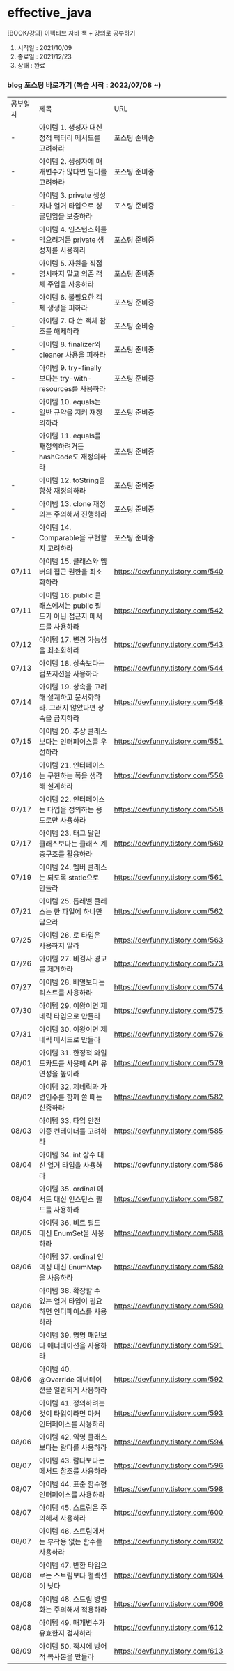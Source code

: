 # effective_java
[BOOK/강의] 이펙티브 자바 책 + 강의로 공부하기

1. 시작일 : 2021/10/09
2. 종료일 : 2021/12/23
3. 상태 : 완료 


### blog 포스팅 바로가기 (복습 시작 : 2022/07/08 ~)
| | | |
|-|-|-|
|공부일자|제목|URL|
|-|아이템 1. 생성자 대신 정적 팩터리 메서드를 고려하라|포스팅 준비중|
|-|아이템 2. 생성자에 매개변수가 많다면 빌더를 고려하라|포스팅 준비중|
|-|아이템 3. private 생성자나 열거 타입으로 싱글턴임을 보증하라|포스팅 준비중|
|-|아이템 4. 인스턴스화를 막으려거든 private 생성자를 사용하라|포스팅 준비중|
|-|아이템 5. 자원을 직접 명시하지 말고 의존 객체 주입을 사용하라|포스팅 준비중|
|-|아이템 6. 불필요한 객체 생성을 피하라 |포스팅 준비중|
|-|아이템 7. 다 쓴 객체 참조를 해제하라|포스팅 준비중|
|-|아이템 8. finalizer와 cleaner 사용을 피하라|포스팅 준비중|
|-|아이템 9. try-finally보다는 try-with-resources를 사용하라|포스팅 준비중|
|-|아이템 10. equals는 일반 규약을 지켜 재정의하라|포스팅 준비중|
|-|아이템 11. equals를 재정의하려거든 hashCode도 재정의하라|포스팅 준비중|
|-|아이템 12. toString을 항상 재정의하라|포스팅 준비중|
|-|아이템 13. clone 재정의는 주의해서 진행하라|포스팅 준비중|
|-|아이템 14. Comparable을 구현할지 고려하라|포스팅 준비중|
|07/11|아이템 15. 클래스와 멤버의 접근 권한을 최소화하라|https://devfunny.tistory.com/540|
|07/11|아이템 16. public 클래스에서는 public 필드가 아닌 접근자 메서드를 사용하라|https://devfunny.tistory.com/542|
|07/12|아이템 17. 변경 가능성을 최소화하라|https://devfunny.tistory.com/543|
|07/13|아이템 18. 상속보다는 컴포지션을 사용하라|https://devfunny.tistory.com/544|
|07/14|아이템 19. 상속을 고려해 설계하고 문서화하라. 그러지 않았다면 상속을 금지하라|https://devfunny.tistory.com/548|
|07/15|아이템 20. 추상 클래스보다는 인터페이스를 우선하라|https://devfunny.tistory.com/551|
|07/16|아이템 21. 인터페이스는 구현하는 쪽을 생각해 설계하라|https://devfunny.tistory.com/556|
|07/17|아이템 22. 인터페이스는 타입을 정의하는 용도로만 사용하라|https://devfunny.tistory.com/558|
|07/17|아이템 23. 태그 달린 클래스보다는 클래스 계층구조를 활용하라|https://devfunny.tistory.com/560|
|07/19|아이템 24. 멤버 클래스는 되도록 static으로 만들라|https://devfunny.tistory.com/561|
|07/21|아이템 25. 톱레벨 클래스는 한 파일에 하나만 담으라|https://devfunny.tistory.com/562|
|07/25|아이템 26. 로 타입은 사용하지 말라|https://devfunny.tistory.com/563|
|07/26|아이템 27. 비검사 경고를 제거하라|https://devfunny.tistory.com/573|
|07/27|아이템 28. 배열보다는 리스트를 사용하라|https://devfunny.tistory.com/574|
|07/30|아이템 29. 이왕이면 제네릭 타입으로 만들라|https://devfunny.tistory.com/575|
|07/31|아이템 30. 이왕이면 제네릭 메서드로 만들라|https://devfunny.tistory.com/576|
|08/01|아이템 31. 한정적 와일드카드를 사용해 API 유연성을 높이라|https://devfunny.tistory.com/579|
|08/02|아이템 32. 제네릭과 가변인수를 함께 쓸 때는 신중하라|https://devfunny.tistory.com/582|
|08/03|아이템 33. 타입 안전 이종 컨테이너를 고려하라|https://devfunny.tistory.com/585|
|08/04|아이템 34. int 상수 대신 열거 타입을 사용하라|https://devfunny.tistory.com/586|
|08/04|아이템 35. ordinal 메서드 대신 인스턴스 필드를 사용하라|https://devfunny.tistory.com/587|
|08/05|아이템 36. 비트 필드 대신 EnumSet을 사용하라|https://devfunny.tistory.com/588|
|08/06|아이템 37. ordinal 인덱싱 대신 EnumMap을 사용하라|https://devfunny.tistory.com/589|
|08/06|아이템 38. 확장할 수 있는 열거 타입이 필요하면 인터페이스를 사용하라|https://devfunny.tistory.com/590|
|08/06|아이템 39. 명명 패턴보다 애너테이션을 사용하라|https://devfunny.tistory.com/591|
|08/06|아이템 40. @Override 애너테이션을 일관되게 사용하라|https://devfunny.tistory.com/592|
|08/06|아이템 41. 정의하려는 것이 타입이라면 마커 인터페이스를 사용하라|https://devfunny.tistory.com/593|
|08/06|아이템 42. 익명 클래스보다는 람다를 사용하라|https://devfunny.tistory.com/594|
|08/07|아이템 43. 람다보다는 메서드 참조를 사용하라|https://devfunny.tistory.com/596|
|08/07|아이템 44. 표준 함수형 인터페이스를 사용하라|https://devfunny.tistory.com/598|
|08/07|아이템 45. 스트림은 주의해서 사용하라|https://devfunny.tistory.com/600|
|08/07|아이템 46. 스트림에서는 부작용 없는 함수를 사용하라|https://devfunny.tistory.com/602|
|08/08|아이템 47. 반환 타입으로는 스트림보다 컬렉션이 낫다|https://devfunny.tistory.com/604|
|08/08|아이템 48. 스트림 병렬화는 주의해서 적용하라|https://devfunny.tistory.com/606|
|08/08|아이템 49. 매개변수가 유효한지 검사하라|https://devfunny.tistory.com/612|
|08/09|아이템 50. 적시에 방어적 복사본을 만들라|https://devfunny.tistory.com/613|
